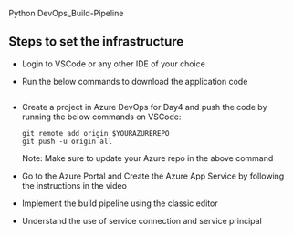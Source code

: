 Python DevOps_Build-Pipeline

## Steps to set the infrastructure
- Login to VSCode or any other IDE of your choice
- Run the below commands to download the application code
 
  ```
- Create a project in Azure DevOps for Day4 and push the code by running the below commands on VSCode:
  ```
  git remote add origin $YOURAZUREREPO
  git push -u origin all
  ```
  Note: Make sure to update your Azure repo in the above command

- Go to the Azure Portal and Create the Azure App Service by following the instructions in the video

- Implement the build pipeline using the classic editor

- Understand the use of service connection and service principal
